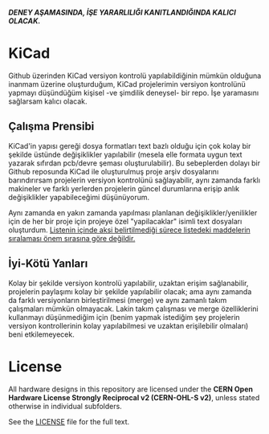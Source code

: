 ***DENEY AŞAMASINDA, İŞE YARARLILIĞI KANITLANDIĞINDA KALICI OLACAK.***


# KiCad
Github üzerinden KiCad versiyon kontrolü yapılabildiğinin mümkün olduğuna inanmam üzerine oluşturduğum, KiCad projelerimin versiyon kontrolünü yapmayı düşündüğüm kişisel -ve şimdilik 
deneysel- bir repo. İşe yaramasını sağlarsam kalıcı olacak.

## Çalışma Prensibi
KiCad'in yapısı gereği dosya formatları text bazlı olduğu için çok kolay bir şekilde üstünde değişiklikler yapılabilir (mesela elle formata uygun text yazarak sıfırdan pcb/devre 
şeması oluşturulabilir). Bu sebeplerden dolayı bir Github reposunda KiCad ile oluşturulmuş proje arşiv dosyalarını barındırırsam projelerin versiyon kontrolünü sağlayabilir, aynı 
zamanda farklı makineler ve farklı yerlerden projelerin güncel durumlarına erişip anlık değişiklikler yapabileceğimi düşünüyorum.

Aynı zamanda en yakın zamanda yapılması planlanan değişiklikler/yenilikler için de her bir proje için projeye özel "yapilacaklar" isimli text dosyaları oluşturdum.
<ins>Listenin içinde aksi belirtilmediği sürece listedeki maddelerin sıralaması önem sırasına göre değildir.<ins>

## İyi-Kötü Yanları
Kolay bir şekilde versiyon kontrolü yapılabilir, uzaktan erişim sağlanabilir, projelerin paylaşımı kolay bir şekilde yapılabilir olacak; ama aynı zamanda da farklı versiyonların 
birleştirilmesi (merge) ve aynı zamanlı takım çalışmaları mümkün olmayacak. Lakin takım çalışması ve merge özelliklerini kullanmayı düşünmediğim için (benim yapmak istediğim şey 
projelerin versiyon kontrollerinin kolay yapılabilmesi ve uzaktan erişilebilir olmaları) beni etkilemeyecek.

# License

All hardware designs in this repository are licensed under the **CERN Open Hardware License Strongly Reciprocal v2 (CERN-OHL-S v2)**, unless stated otherwise in individual subfolders.

See the [LICENSE](LICENSE) file for the full text.

